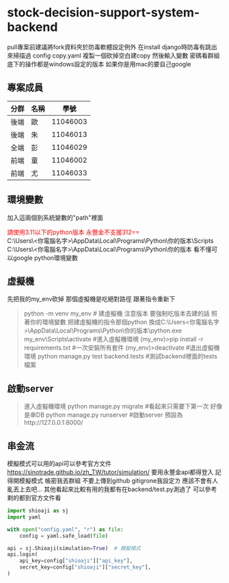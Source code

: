 # stock-decision-support-system-backend
pull專案前建議將fork資料夾於防毒軟體設定例外
在install django時防毒有跳出來掃描過
config copy.yaml 複製一個砍掉空白建copy 然後輸入變數 密碼看群組
底下的操作都是windows設定的版本 如果你是用mac的要自己google

## 專案成員
| 分群 | 名稱 | 學號 |
| -------- | -------- | -------- |
| 後端     | 歐     | 11046003     |
| 後端     | 朱     | 11046013     |
| 全端     | 彭     | 11046029     |
| 前端     | 童     | 11046002     |
| 前端     | 尤     | 11046033     |

## 環境變數
加入這兩個到系統變數的"path"裡面
<div style="color: red;">請使用3.11以下的python版本 永豐金不支援312==</div>
C:\Users\<你電腦名字>\AppData\Local\Programs\Python\你的版本\Scripts
C:\Users\<你電腦名字>\AppData\Local\Programs\Python\你的版本
看不懂可以google python環境變數

## 虛擬機
先把我的my_env砍掉 那個虛擬機是吃絕對路徑 跟著指令重新下
>python -m venv my_env # 建虛擬機 注意版本 
要強制吃版本去建的話 照著你的環境變數 把建虛擬機的指令那個python 換成C:\Users\<你電腦名字>\AppData\Local\Programs\Python\你的版本\python.exe
>my_env\Scripts\activate #進入虛擬機環境 
>(my_env)>pip install -r requirements.txt #一次安裝所有套件
>(my_env)>deactivate #退出虛擬機環境
>python manage.py test backend.tests #測試backend裡面的tests檔案

## 啟動server
>進入虛擬機環境
>python manage.py migrate #看起來只需要下第一次 好像是串DB
>python manage.py runserver #啟動server 預設為http://127.0.0.1:8000/

## 串金流
模擬模式可以用的api可以參考官方文件 https://sinotrade.github.io/zh_TW/tutor/simulation/
要用永豐金api都得登入 記得開模擬模式 帳密我丟群組 不要上傳到github gitigrone我設定ㄌ 應該不會有人亂丟上去吧...
其他看起來比較有用的我都有在backend/test.py測過了 可以參考 剩的都到官方文件看
```python
import shioaji as sj
import yaml

with open("config.yaml", "r") as file:
    config = yaml.safe_load(file)

api = sj.Shioaji(simulation=True)  # 模擬模式
api.login(
    api_key=config["shioaji"]["api_key"],
    secret_key=config["shioaji"]["secret_key"],
)
```
        
